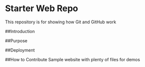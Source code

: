 # Starter Web Repo

This repository is for showing how Git and GitHub work

##Introduction

##Purpose

##Deployment

##How to Contribute
Sample website with plenty of files for demos